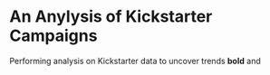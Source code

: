 # An Anylysis of Kickstarter Campaigns
Performing analysis on Kickstarter data to uncover trends
**bold**
and
